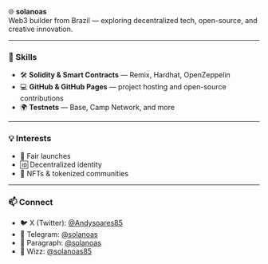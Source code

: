 🌐 **solanoas**  
Web3 builder from Brazil — exploring decentralized tech, open-source, and creative innovation.  

---

### 🔧 Skills  
- 🛠 **Solidity & Smart Contracts** — Remix, Hardhat, OpenZeppelin  
- 💻 **GitHub & GitHub Pages** — project hosting and open-source contributions  
- 🌍 **Testnets** — Base, Camp Network, and more  

---

### 💡 Interests  
- 🚀 Fair launches  
- 🆔 Decentralized identity  
- 🎨 NFTs & tokenized communities  

---

### 📫 Connect  
- 🐦 X (Twitter): [@Andysoares85](https://x.com/Andysoares85)  
- 💬 Telegram: [@solanoas](https://t.me/solanoas85)  
- 📝 Paragraph: [@solanoas](https://paragraph.xyz/@solanoas)  
- 🌟 Wizz: [@solanoas85](https://wizzhq.xyz/profile/solanoas85)  
